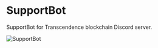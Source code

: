 # SupportBot

SupportBot for Transcendence blockchain Discord server.

![SupportBot](https://i.imgur.com/5IWtmTp.png)
